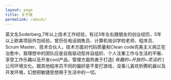 ```yaml
---
layout: page
title: 关于我
permalink: /about/
---
```


英文名Soderberg,7年以上技术工作经验，有过3年左右跟朋友的创业经历，5年以上欧美项目外包经验，曾历任电话销售员、计算机培训学校老师、程序员、Scrum Master、技术合伙人，技术方面对代码质量和Clean code完美主义病正在治愈中，我理想中的团队应是自我驱动型并自组织、个人注重工作与生活的平衡、享受工作乐趣以及开发cool产品，管理方面热衷于打造[ *有趣的~开放的~灵活的* ]公司环境文化。跟其他程序员不同的偏好是不爱打游戏，没事儿喜欢折腾机器以及开发环境，幻想把敏捷思想用于生活中的一切。
